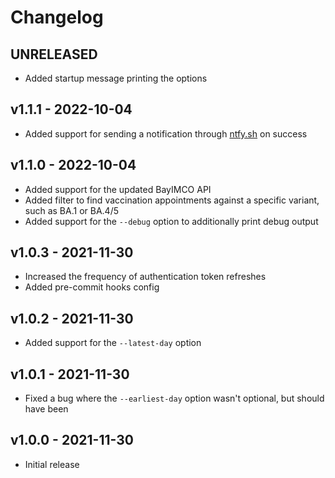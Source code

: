 # Changelog

## UNRELEASED

- Added startup message printing the options

## v1.1.1 - 2022-10-04

- Added support for sending a notification through [ntfy.sh](https://ntfy.sh) on success

## v1.1.0 - 2022-10-04

- Added support for the updated BayIMCO API
- Added filter to find vaccination appointments against a specific variant, such as BA.1 or BA.4/5
- Added support for the `--debug` option to additionally print debug output

## v1.0.3 - 2021-11-30

- Increased the frequency of authentication token refreshes
- Added pre-commit hooks config

## v1.0.2 - 2021-11-30

- Added support for the `--latest-day` option

## v1.0.1 - 2021-11-30

- Fixed a bug where the `--earliest-day` option wasn't optional, but should have been

## v1.0.0 - 2021-11-30

- Initial release
